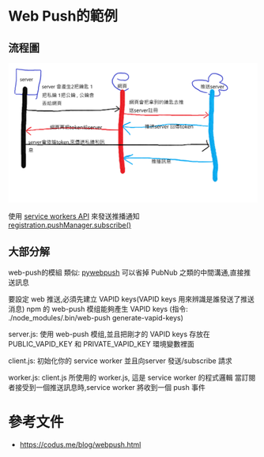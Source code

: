 # Web Push的範例

## 流程圖

![avatar](流程圖.png)

使用 [service workers API](https://developer.mozilla.org/en-US/docs/Web/API/Service_Worker_API) 來發送推播通知
[registration.pushManager.subscribe()](https://developer.mozilla.org/en-US/docs/Web/API/PushManager/subscribe)

## 大部分解

web-push的模組 類似: [pywebpush](https://github.com/web-push-libs/pywebpush) 可以省掉 PubNub 之類的中間溝通,直接推送訊息

要設定 web 推送,必須先建立 VAPID keys(VAPID keys 用來辨識是誰發送了推送消息)
npm 的 web-push 模组能夠產生 VAPID keys (指令: ./node_modules/.bin/web-push generate-vapid-keys)

server.js: 使用 web-push 模组,並且把剛才的 VAPID keys 存放在 PUBLIC_VAPID_KEY 和 PRIVATE_VAPID_KEY 環境變數裡面

client.js: 初始化你的 service worker 並且向server 發送/subscribe 請求

worker.js: client.js 所使用的 worker.js, 這是 service worker 的程式邏輯 當訂閱者接受到一個推送訊息時,service worker 將收到一個 push 事件


# 參考文件

- https://codus.me/blog/webpush.html
